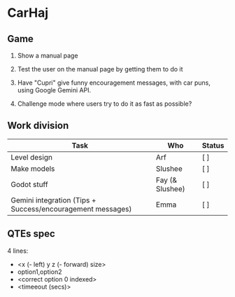 # CarHaj

## Game
1. Show a manual page
2. Test the user on the manual page by getting them to do it
3. Have "Cupri" give funny encouragement messages, with car puns, using Google Gemini API.

4. Challenge mode where users try to do it as fast as possible?

## Work division
| Task                                                       | Who             | Status |
|------------------------------------------------------------|-----------------|--------|
| Level design                                               | Arf             |  [ ]   |
| Make models                                                | Slushee         |  [ ]   |
| Godot stuff                                                | Fay (& Slushee) |  [ ]   |
| Gemini integration (Tips + Success/encouragement messages) | Emma            |  [ ]   |

## QTEs spec

4 lines:

 - <x (- left) y z (- forward) size>
 - option1,option2
 - \<correct option 0 indexed>
 - \<timeeout (secs)>
